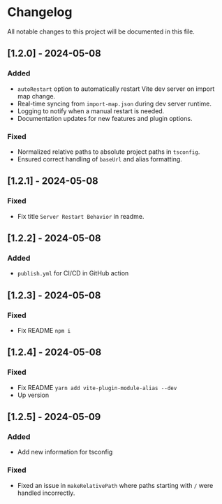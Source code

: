 # Changelog

All notable changes to this project will be documented in this file.

## [1.2.0] - 2024-05-08

### Added

- `autoRestart` option to automatically restart Vite dev server on import map change.
- Real-time syncing from `import-map.json` during dev server runtime.
- Logging to notify when a manual restart is needed.
- Documentation updates for new features and plugin options.

### Fixed

- Normalized relative paths to absolute project paths in `tsconfig`.
- Ensured correct handling of `baseUrl` and alias formatting.

## [1.2.1] - 2024-05-08

### Fixed

- Fix title `Server Restart Behavior` in readme.

## [1.2.2] - 2024-05-08

### Added

- `publish.yml` for CI/CD in GitHub action

## [1.2.3] - 2024-05-08

### Fixed

- Fix README `npm i`

## [1.2.4] - 2024-05-08

### Fixed

- Fix README `yarn add vite-plugin-module-alias --dev`
- Up version

## [1.2.5] - 2024-05-09

### Added

- Add new information for tsconfig

### Fixed

- Fixed an issue in `makeRelativePath` where paths starting with `/` were handled incorrectly.
